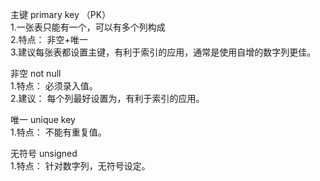 主键 primary key （PK）  
1.一张表只能有一个，可以有多个列构成  
2.特点： 非空+唯一  
3.建议每张表都设置主键，有利于索引的应用，通常是使用自增的数字列更佳。  
  
非空 not null  
1.特点： 必须录入值。  
2.建议： 每个列最好设置为，有利于索引的应用。  
  
唯一 unique key  
1.特点： 不能有重复值。  
  
无符号 unsigned  
1.特点： 针对数字列，无符号设定。